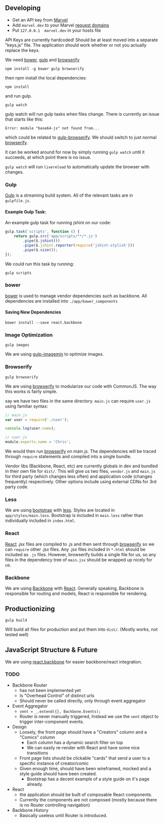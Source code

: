 ## Developing

* Get an API key from [Marvel](http://developer.marvel.com/)
* Add `marvel.dev` to your Marvel [request domains](https://developer.marvel.com/account)
* Put `127.0.0.1  marvel.dev` in your hosts file

API Keys are currently hardcoded! Should be at least moved into a separate "keys.js" file. The application should work whether or not you actually replace the keys.

We need [bower][bower], [gulp][gulp] and [browserify][browserify]

```
npm install -g bower gulp browserify
```

then npm install the local dependencies:

```
npm install
```

and run gulp.

```
gulp watch
```

gulp watch will run gulp tasks when files change. There is currently an issue that starts like this:

```
Error: module "base64-js" not found from...
```

which could be related to [gulp-browserify][gulp-browserify]. We should switch to just normal [browserify][browserify].

It can be worked around for now by simply running `gulp watch` until it succeeds, at which point there is no issue.

`gulp watch` will run `livereload` to automatically update the browser with changes.

### Gulp

[Gulp][gulp] is a streaming build system. All of the relevant tasks are in `gulpfile.js`.

#### Example Gulp Task:

An example gulp task for running jshint on our code:

```javascript
gulp.task('scripts', function () {
    return gulp.src('app/scripts/**/*.js')
        .pipe($.jshint())
        .pipe($.jshint.reporter(require('jshint-stylish')))
        .pipe($.size());
});
```

We could run this task by running:

```
gulp scripts
```

### bower

[bower][bower] is used to manage vendor dependencies such as backbone. All dependencies are installed into `./app/bower_components`

#### Saving New Dependencies

```
bower install --save react.backbone
```

### Image Optimization

```
gulp images
```

We are using [gulp-imagemin][gulp-imagemin] to optimize images.

### Browserify

```
gulp browserify
````

We are using [browserify][browserify] to modularize our code with CommonJS. The way this works is fairly simple.

say we have two files in the same directory. `main.js` can require `user.js` using familiar syntax:

```javascript
// main.js
var user = require('./user');

console.log(user.name);
```

```javascript
// user.js
module.exports.name = 'Chris';
```

We would then run [browserify][browserify] on main.js. The dependencies will be traced through `require` statements and compiled into a single bundle.

Vendor libs (Backbone, React, etc) are currently globals in dev and bundled in their own file for `dist/`. This will give us two files, `vendor.js` and `main.js` for third party (which changes less often) and application code (changes frequently) respectively. Other options include using external CDNs for 3rd party code.

### Less

We are using [bootstrap][bootstrap] with [less][less]. Styles are located in `app/styles/main.less`. Bootstrap is included in `main.less` rather than individually included in `index.html`.

### React

[React][react] .jsx files are compiled to .js and then sent through [browserify][browserify] so we can `require` other .jsx files. Any .jsx files included in `*.html` should be included as `.js` files. However, browserify builds a single file for us, so any files in the dependency tree of `main.jsx` should be wrapped up nicely for us.

### Backbone

We are using [Backbone][backbone] with [React][react]. Generally speaking, Backbone is responsible for routing and models, React is responsible for rendering.

## Productionizing

```
gulp build
```

Will build all files for production and put them into `dist/`. (Mostly works, not tested well)

## JavaScript Structure & Future

We are using [react.backbone][react.backbone] for easier backbone/react integration.

### TODO

- Backbone Router
  * has not been implemented yet
  * Is "Overhead Control" of distinct urls
  * Should never be called directly, only through event aggregator
- Event Aggregator
   * `vent = _.extend({}, Backbone.Events);`
   * Router is never manually triggered, Instead we use the `vent` object to trigger inter-component events.
- Design
  * Loosely, the front page should have a "Creators" column and a "Comics" column
    - Each column has a dynamic search filter on top
    - We can easily re-render with React and have some nice transitions
  * Front page lists should be clickable "cards" that send a user to a specific instance of creator/comic
  * Given enough time, should have been wireframed, mocked and a style guide should have been created.
    - Bootstrap has a decent example of a style guide on it's page already.
- React
  * the application should be built of composable React components.
  * Currently the components are not composed (mostly because there is no Router controlling navigation)
- Backbone.History
  * Basically useless until Router is introduced.

  
[bower]: http://bower.io/
[gulp]: http://gulpjs.com/
[browserify]: http://browserify.org/
[gulp-browserify]: https://www.npmjs.org/package/gulp-browserify
[gulp-imagemin]: https://www.npmjs.org/package/gulp-imagemin
[bootstrap]: http://getbootstrap.com/
[less]: http://lesscss.org/
[react]: http://facebook.github.io/react/
[backbone]: http://backbonejs.org/
[react.backbone]: https://github.com/usepropeller/react.backbone